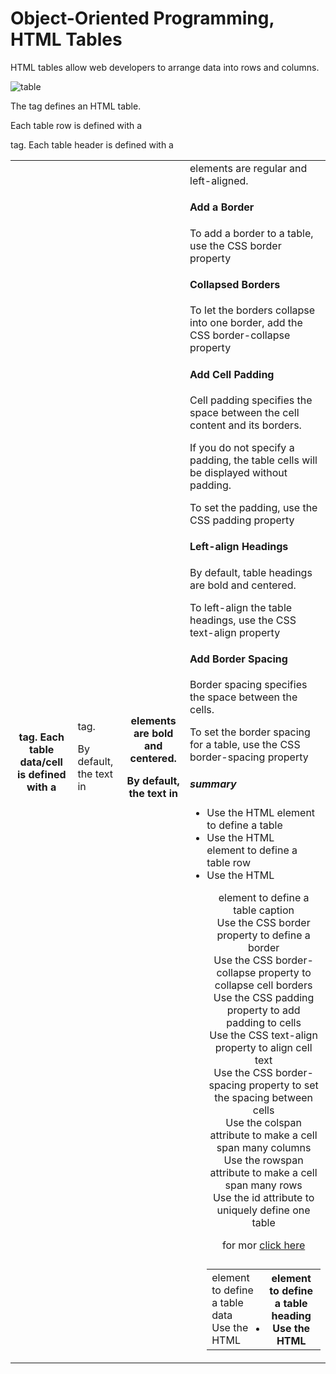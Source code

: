 # Object-Oriented Programming, HTML Tables

HTML tables allow web developers to arrange data into rows and columns.

![table](https://th.bing.com/th/id/R.d475bd519325841696d79c8dddc5b6e8?rik=veSYqzumtkrPUQ&pid=ImgRaw&r=0)

The <table> tag defines an HTML table.

Each table row is defined with a <tr> tag. Each table header is defined with a <th> tag. Each table data/cell is defined with a <td> tag.

By default, the text in <th> elements are bold and centered.

By default, the text in <td> elements are regular and left-aligned.

#### Add a Border
To add a border to a table, use the CSS border property

#### Collapsed Borders
To let the borders collapse into one border, add the CSS border-collapse property

#### Add Cell Padding
Cell padding specifies the space between the cell content and its borders.

If you do not specify a padding, the table cells will be displayed without padding.

To set the padding, use the CSS padding property

#### Left-align Headings
By default, table headings are bold and centered.

To left-align the table headings, use the CSS text-align property

#### Add Border Spacing
Border spacing specifies the space between the cells.

To set the border spacing for a table, use the CSS border-spacing property


##### summary
+ Use the HTML <table> element to define a table
+ Use the HTML <tr> element to define a table row
+ Use the HTML <td> element to define a table data
+ Use the HTML <th> element to define a table heading
+ Use the HTML <caption> element to define a table caption
+ Use the CSS border property to define a border
+ Use the CSS border-collapse property to collapse cell borders
+ Use the CSS padding property to add padding to cells
+ Use the CSS text-align property to align cell text
+ Use the CSS border-spacing property to set the spacing between cells
+ Use the colspan attribute to make a cell span many columns
+ Use the rowspan attribute to make a cell span many rows
+ Use the id attribute to uniquely define one table

for mor [click here](https://www.w3schools.com/html/html_tables.asp)